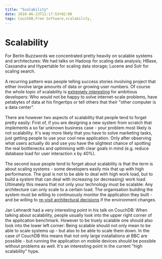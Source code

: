 ```yaml
---
title: "Scalability"
date: 2010-06-23T11:17:53+02:00
tags: CouchDB,Free Software,scalability,
---
```


# Scalability


For Berlin Buzzwords we concentrated pretty heavily on scalable systems and architectures: We had talks on Hadoop for 
scaling data analysis; HBase, Cassandra and Hypertable for scaling data storage; Lucene and Solr for scaling 
search.<br><br>A recurring pattern was people telling success stories involving project that either involve large 
amounts of data or growing user numbers. Of course the whole topic of scalability is <a 
href="http://teddziuba.com/2008/04/im-going-to-scale-my-foot-up-y.html">extremely interesting</a> for ambitious 
developers: Who would not be happy to solve internet-scale problems, have petabytes of data at his fingertips or tell 
others that their "other computer is a data center".<br><br>There are however two aspects of scalability that people 
tend to forget pretty easily: First of, if you are designing a new system from scratch that implements a so far unknown 
business case - your problem most likely is not scalability. It's way more likely that you have to solve marketing 
tasks, just getting people to use your cool new application. Only after observing what users actually do and use you 
have the slightest chance of spotting the real bottlenecks and optimising with clear goals in mind (e.g. reduce 
database load for user interaction x by 40%).<br><br>The second issue people tend to forget about scalability is that 
the term is about scaling systems - some developers easily mix that up with high performance. The goal is not to be 
able to deal with high work load, but to build a system that can deal with increasing (or decreasing) work load. 
Ultimately this means that not only your technology must be scalable: Any architecture can only scale to a certain 
load. The organisation building the system must be willing to continuously monitor the application they built - and be 
willing to <a href="http://videolectures.net/wsdm09_dean_cblirs/">re-visit architectural decisions</a> if the 
environment changes. <br><br>Jan Lehnardt had a very interesting point in his talk on CouchDB: When talking about 
scalability, people usually look into the upper right corner of the application benchmark. However to be truely 
scalable one should also look into the lower left corner: Being scalable should not only mean to be able to scale 
systems up - but also to be able to scale them down. In the case of CouchDB this means that not only large 
installations at BBC are possible - but running the application on mobile devices should be possible without problems 
as well. It's an interesting point in the current "high scalability" hype.
